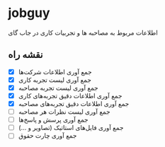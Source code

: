 # jobguy

اطلاعات مربوط به مصاحبه ها و تجربیات کاری در جاب گای

## نقشه راه

- [x] جمع آوری اطلاعات شرکت‌ها
- [x] جمع آوری لیست تجربه کاری
- [x] جمع آوری لیست تجربه مصاحبه
- [x] جمع آوری اطلاعات دقیق تجربه‌های کاری
- [x] جمع آوری اطلاعات دقیق تجربه‌های مصاحبه
- [ ] جمع آوری لیست نظرات هر مصاحبه
- [ ] جمع آوری پرسش و پاسخ‌ها
- [ ] جمع آوری فایل‌های استاتیک (تصاویر و ...)
- [ ] جمع آوری چارت حقوق
